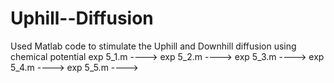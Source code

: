 # Uphill--Diffusion
Used Matlab code to stimulate the Uphill and Downhill diffusion using chemical potential
exp 5_1.m ---->
exp 5_2.m ---->
exp 5_3.m ---->
exp 5_4.m ---->
exp 5_5.m ---->

